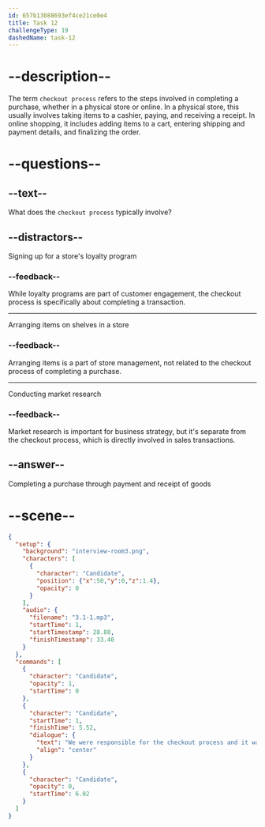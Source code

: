 ```yaml
---
id: 657b13088693ef4ce21ce0e4
title: Task 12
challengeType: 19
dashedName: task-12
---
```


<!-- (Audio) Candidate: We were responsible for the checkout process, and it was a successful implementation. -->

# --description--

The term `checkout process` refers to the steps involved in completing a purchase, whether in a physical store or online. In a physical store, this usually involves taking items to a cashier, paying, and receiving a receipt. In online shopping, it includes adding items to a cart, entering shipping and payment details, and finalizing the order. 

# --questions--

## --text--

What does the `checkout process` typically involve?

## --distractors--

Signing up for a store's loyalty program

### --feedback--

While loyalty programs are part of customer engagement, the checkout process is specifically about completing a transaction.

---

Arranging items on shelves in a store

### --feedback--

Arranging items is a part of store management, not related to the checkout process of completing a purchase.

---

Conducting market research

### --feedback--

Market research is important for business strategy, but it's separate from the checkout process, which is directly involved in sales transactions.

## --answer--

Completing a purchase through payment and receipt of goods

# --scene--

```json
{
  "setup": {
    "background": "interview-room3.png",
    "characters": [
      {
        "character": "Candidate",
        "position": {"x":50,"y":0,"z":1.4},
        "opacity": 0
      }
    ],
    "audio": {
      "filename": "3.1-1.mp3",
      "startTime": 1,
      "startTimestamp": 28.88,
      "finishTimestamp": 33.40
    }
  },
  "commands": [
    {
      "character": "Candidate",
      "opacity": 1,
      "startTime": 0
    },
    {
      "character": "Candidate",
      "startTime": 1,
      "finishTime": 5.52,
      "dialogue": {
        "text": "We were responsible for the checkout process and it was a successful implementation.",
        "align": "center"
      }
    },
    {
      "character": "Candidate",
      "opacity": 0,
      "startTime": 6.02
    }
  ]
}
```

